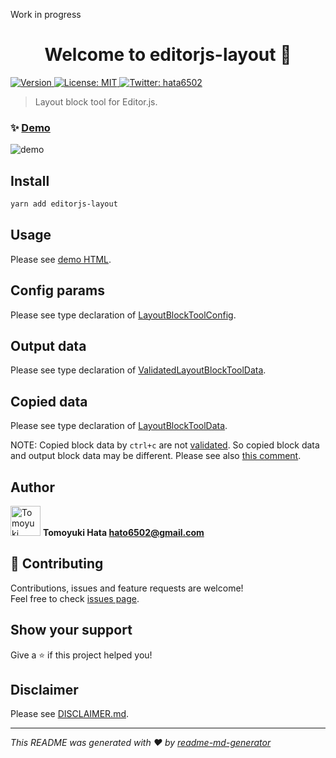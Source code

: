 <!-- markdownlint-disable first-line-h1 -->

Work in progress

<h1 align="center">Welcome to editorjs-layout 👋</h1>
<p>
  <a href="https://www.npmjs.com/package/editorjs-layout" target="_blank">
    <img alt="Version" src="https://img.shields.io/npm/v/editorjs-layout.svg">
  </a>
  <a href="https://github.com/hata6502/editorjs-layout/blob/main/LICENSE" target="_blank">
    <img alt="License: MIT" src="https://img.shields.io/badge/License-MIT-yellow.svg" />
  </a>
  <a href="https://twitter.com/hata6502" target="_blank">
    <img alt="Twitter: hata6502" src="https://img.shields.io/twitter/follow/hata6502.svg?style=social" />
  </a>
</p>

> Layout block tool for Editor.js.

### ✨ [Demo](https://hata6502.github.io/editorjs-layout/)

![demo](https://user-images.githubusercontent.com/7702653/77813863-6c9dd880-70ef-11ea-80da-9c5f74d2053f.gif)

## Install

```sh
yarn add editorjs-layout
```

## Usage

Please see [demo HTML](https://github.com/hata6502/editorjs-layout/blob/main/docs/index.html).

## Config params

Please see type declaration of [LayoutBlockToolConfig](https://github.com/hata6502/editorjs-layout/blob/main/src/LayoutBlockTool.ts).

## Output data

Please see type declaration of [ValidatedLayoutBlockToolData](https://github.com/hata6502/editorjs-layout/blob/main/src/LayoutBlockTool.ts).

## Copied data

Please see type declaration of [LayoutBlockToolData](https://github.com/hata6502/editorjs-layout/blob/main/src/LayoutBlockTool.ts).

NOTE:
Copied block data by `ctrl+c` are not [validated](https://editorjs.io/blockapi#methods).
So copied block data and output block data may be different.
Please see also [this comment](https://github.com/codex-team/editor.js/issues/1280#issuecomment-706482368).

## Author

<img alt="Tomoyuki Hata" src="https://avatars.githubusercontent.com/hata6502" width="48" /> **Tomoyuki Hata <hato6502@gmail.com>**

## 🤝 Contributing

Contributions, issues and feature requests are welcome!<br />Feel free to check [issues page](https://github.com/hata6502/editorjs-layout/issues).

## Show your support

Give a ⭐️ if this project helped you!

## Disclaimer

Please see [DISCLAIMER.md](https://github.com/hata6502/editorjs-layout/blob/main/DISCLAIMER.md).

---

_This README was generated with ❤️ by [readme-md-generator](https://github.com/kefranabg/readme-md-generator)_

